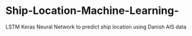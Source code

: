 # Ship-Location-Machine-Learning-
LSTM Keras Neural Network to predict ship location using Danish AIS data
